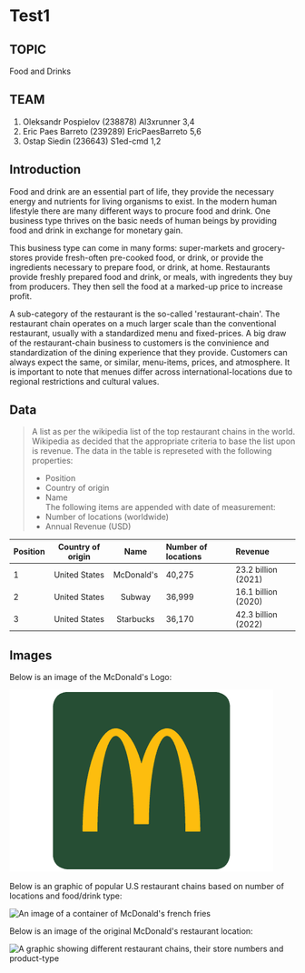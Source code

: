 # Test1
## TOPIC
Food and Drinks
## TEAM
1. Oleksandr Pospielov  (238878)
   Al3xrunner
   3,4
2. Eric Paes Barreto (239289)
   EricPaesBarreto
   5,6
3. Ostap Siedin (236643)
   S1ed-cmd
   1,2

## Introduction
Food and drink are an essential part of life, they provide the necessary energy and nutrients for living organisms to exist. In the modern human lifestyle there are many different ways to procure food and drink. One business type thrives on the basic needs of human beings by providing food and drink in exchange for monetary gain.

This business type can come in many forms: super-markets and grocery-stores provide fresh-often pre-cooked food, or drink, or provide the ingredients necessary to prepare food, or drink, at home. Restaurants provide freshly prepared food and drink, or meals, with ingredents they buy from producers. They then sell the food at a marked-up price to increase profit.

A sub-category of the restaurant is the so-called 'restaurant-chain'. The restaurant chain operates on a much larger scale than the conventional restaurant, usually with a standardized menu and fixed-prices.
A big draw of the restaurant-chain business to customers is the convinience and standardization of the dining experience that they provide. Customers can always expect the same, or similar, menu-items, prices, and atmosphere. It is important to note that menues differ across international-locations due to regional restrictions and cultural values.
## Data
>A list as per the wikipedia list of the top restaurant chains in the world. Wikipedia as decided that the appropriate criteria to base the list upon is revenue.
>The data in the table is represeted with the following properties:
>* Position
>* Country of origin
>* Name  
>The following items are appended with date of measurement:
>* Number of locations (worldwide)
>* Annual Revenue (USD)

| Position | Country of origin | Name | Number of locations | Revenue |
| :--- | :---: | :---: | :--- | :--- |
| 1 | United States | McDonald's  | 40,275 | 23.2 billion (2021) |
| 2 | United States | Subway | 36,999 | 16.1 billion (2020) |
| 3 | United States | Starbucks | 36,170 | 42.3 billion (2022) |

## Images
Below is an image of the McDonald's Logo:  

![A grapic depicting a golden 'm', representing the Mcdonalds corporation][McdonaldsLogo]

Below is an graphic of popular U.S restaurant chains based on number of locations and food/drink type:

![An image of a container of McDonald's french fries][Chains]

Below is an image of the original McDonald's restaurant location:  

![A graphic showing different restaurant chains, their store numbers and product-type][McdonaldsOriginal]


[McdonaldsLogo]: McdonaldsLogo.png

[Chains]: https://www.visualcapitalist.com/wp-content/uploads/2022/10/most-popular-fast-food-chains-us.jpg

[McdonaldsOriginal]: https://upload.wikimedia.org/wikipedia/commons/c/c6/McDonalds_Museum.jpg

[wikitopchains]: https://en.wikipedia.org/wiki/List_of_the_largest_fast_food_restaurant_chains
